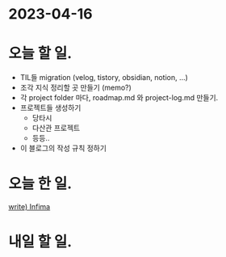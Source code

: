# 2023-04-16

# 오늘 할 일.

* TIL들 migration (velog, tistory, obsidian, notion, ...)
* 조각 지식 정리할 곳 만들기 (memo?)
* 각 project folder 마다, roadmap.md 와 project-log.md 만들기. 
* 프로젝트들 생성하기
    * 당타시
    * 다산관 프로젝트
    * 등등..
* 이 블로그의 작성 규칙 정하기

# 오늘 한 일.

[write) Infima](../coding/infima.md)

# 내일 할 일.

